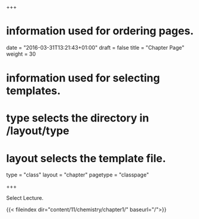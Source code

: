 +++
# information used for ordering pages.
date = "2016-03-31T13:21:43+01:00"
draft = false
title = "Chapter Page"
weight = 30

# information used for selecting templates.
# type selects the directory in /layout/type
# layout selects the template file.

type   = "class"
layout = "chapter"
pagetype = "classpage"


+++

Select Lecture.

{{< fileindex dir="content/11/chemistry/chapter1/" baseurl="/">}}
